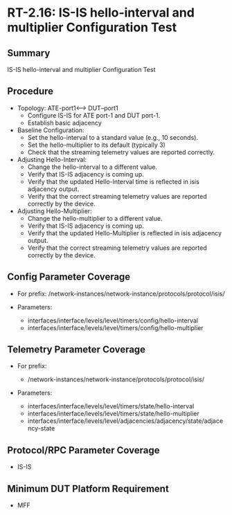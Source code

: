 # RT-2.16: IS-IS hello-interval and multiplier Configuration Test

## Summary

IS-IS hello-interval and multiplier Configuration Test

## Procedure

* Topology: ATE-port1<—> DUT–port1
    * Configure IS-IS for ATE port-1 and DUT port-1. 
    * Establish basic adjacency
* Baseline Configuration:
    * Set the hello-interval to a standard value (e.g., 10 seconds).
    * Set the hello-multiplier to its default (typically 3) 
    * Check that the streaming telemetry values are reported correctly.
* Adjusting Hello-Interval:
    * Change the hello-interval to a different value.
    * Verify that IS-IS adjacency is coming up.
    * Verify that the updated Hello-Interval time is reflected in isis adjacency output. 
    * Verify that the correct streaming telemetry values are reported correctly by the device.
* Adjusting Hello-Multiplier:
    * Change the hello-multiplier to a different value.
    * Verify that IS-IS adjacency is coming up.
    * Verify that the updated Hello-Multiplier is reflected in isis adjacency output. 
    * Verify that the correct streaming telemetry values are reported correctly by the device.

## Config Parameter Coverage

* For prefix: /network-instances/network-instance/protocols/protocol/isis/

* Parameters:

    * interfaces/interface/levels/level/timers/config/hello-interval
    * interfaces/interface/levels/level/timers/config/hello-multiplier

## Telemetry Parameter Coverage

* For prefix: 

    * /network-instances/network-instance/protocols/protocol/isis/

* Parameters:

    * interfaces/interface/levels/level/timers/state/hello-interval
    * interfaces/interface/levels/level/timers/state/hello-multiplier
    * interfaces/interface/levels/level/adjacencies/adjacency/state/adjacency-state

## Protocol/RPC Parameter Coverage

* IS-IS


## Minimum DUT Platform Requirement

* MFF
